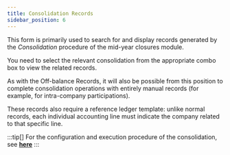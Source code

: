 ```yaml
---
title: Consolidation Records
sidebar_position: 6
---
```


This form is primarily used to search for and display records generated by the *Consolidation* procedure of the mid-year closures module.

You need to select the relevant consolidation from the appropriate combo box to view the related records.

As with the Off-balance Records, it will also be possible from this position to complete consolidation operations with entirely manual records (for example, for intra-company participations).

These records also require a reference ledger template: unlike normal records, each individual accounting line must indicate the company related to that specific line.

:::tip[]
For the configuration and execution procedure of the consolidation, see [**here**](/docs/controlling/mid-year-closures/procedures/consolidation)
:::